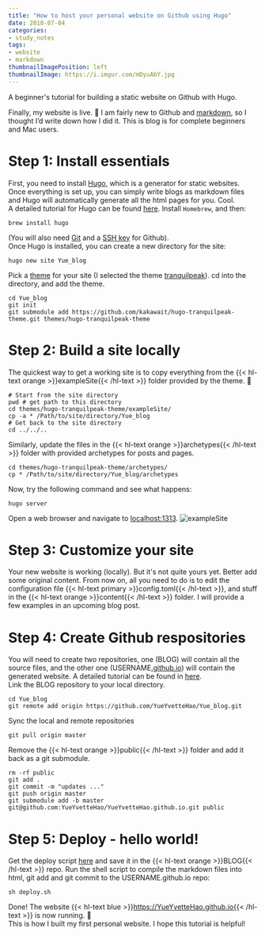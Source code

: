 ```yaml
---
title: "How to host your personal website on Github using Hugo"
date: 2018-07-04
categories:
- study_notes
tags:
- website
- markdown
thumbnailImagePosition: left
thumbnailImage: https://i.imgur.com/mDyuAbY.jpg
---
```


A beginner's tutorial for building a static website on Github with Hugo.
<!--more-->

Finally, my website is live. 🙂
I am fairly new to Github and [markdown](https://github.com/adam-p/markdown-here/wiki/Markdown-Cheatsheet), so I thought I’d write down how I did it. This is blog is for complete beginners and Mac users.
<!-- toc -->

# Step 1: Install essentials
First, you need to install [Hugo](http://gohugo.io/), which is a generator for static websites. Once everything is set up, you can simply write blogs as markdown files and Hugo will automatically generate all the html pages for you. Cool.<br>
A detailed tutorial for Hugo can be found [here](http://gohugo.io/getting-started/quick-start/). Install `Homebrew`, and then:
```
brew install hugo
```
(You will also need [Git](https://git-scm.com/downloads) and a [SSH key](https://help.github.com/articles/generating-a-new-ssh-key-and-adding-it-to-the-ssh-agent/) for Github).<br>
Once Hugo is installed, you can create a new directory for the site:
```
hugo new site Yue_blog
```
Pick a [theme](https://themes.gohugo.io/) for your site (I selected the theme [tranquilpeak](https://themes.gohugo.io/hugo-tranquilpeak-theme/)). cd into the directory, and add the theme.
```
cd Yue_blog
git init
git submodule add https://github.com/kakawait/hugo-tranquilpeak-theme.git themes/hugo-tranquilpeak-theme
```

# Step 2: Build a site locally
The quickest way to get a working site is to copy everything from the {{< hl-text orange >}}exampleSite{{< /hl-text >}} folder provided by the theme. 🙂
```
# Start from the site directory
pwd # get path to this directory
cd themes/hugo-tranquilpeak-theme/exampleSite/
cp -a * /Path/to/site/directory/Yue_blog
# Get back to the site directory
cd ../../..
```
Similarly, update the files in the {{< hl-text orange >}}archetypes{{< /hl-text >}} folder with provided archetypes for posts and pages.<br>
```
cd themes/hugo-tranquilpeak-theme/archetypes/
cp * /Path/to/site/directory/Yue_blog/archetypes
```
Now, try the following command and see what happens:
```
hugo server
```
Open a web browser and navigate to [localhost:1313](http://localhost:1313). 
![exampleSite](https://i.imgur.com/YUxfPEe.jpg)

# Step 3: Customize your site

Your new website is working (locally). But it's not quite yours yet. Better add some original content. From now on, all you need to do is to edit the configuration file {{< hl-text primary >}}config.toml{{< /hl-text >}}, and stuff in the {{< hl-text orange >}}content{{< /hl-text >}} folder. I will provide a few examples in an upcoming blog post.

# Step 4: Create Github respositories

You will need to create two repositories, one (BLOG) will contain all the source files, and the other one (USERNAME[.github.io](https://pages.github.com/)) will contain the generated website. A detailed tutorial can be found in [here](https://gohugo.io/hosting-and-deployment/hosting-on-github/).<br>
Link the BLOG repository to your local directory.
```
cd Yue_blog
git remote add origin https://github.com/YueYvetteHao/Yue_blog.git
```
Sync the local and remote repositories
```
git pull origin master
```
Remove the {{< hl-text orange >}}public{{< /hl-text >}} folder and add it back as a git submodule.
```
rm -rf public
git add .
git commit -m "updates ..."
git push origin master
git submodule add -b master git@github.com:YueYvetteHao/YueYvetteHao.github.io.git public
```

# Step 5: Deploy - hello world!
Get the deploy script [here](https://gohugo.io/hosting-and-deployment/hosting-on-github/#put-it-into-a-script) and save it in the {{< hl-text orange >}}BLOG{{< /hl-text >}} repo. Run the shell script to compile the markdown files into html, git add and git commit to the USERNAME.github.io repo:

```
sh deploy.sh
```
Done! The website {{< hl-text blue >}}https://YueYvetteHao.github.io{{< /hl-text >}} is now running. 🙂<br>
This is how I built my first personal website. I hope this tutorial is helpful!
